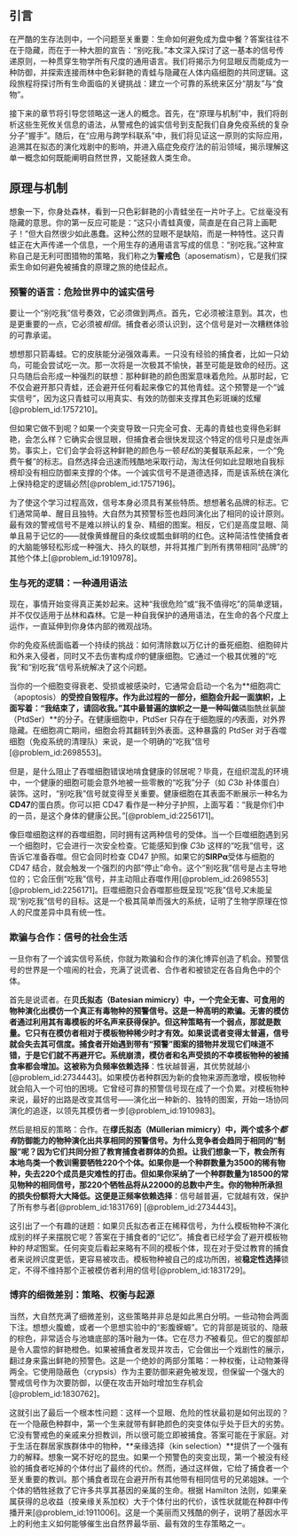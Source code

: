## 引言
在严酷的生存法则中，一个问题至关重要：生命如何避免成为盘中餐？答案往往不在于隐藏，而在于一种大胆的宣告：“别吃我。”本文深入探讨了这一基本的信号传递原则，一种贯穿生物学所有尺度的通用语言。我们将揭示为何显眼反而能成为一种防御，并探索连接雨林中色彩鲜艳的青蛙与隐藏在人体内癌细胞的共同逻辑。这段旅程将探讨所有生命面临的关键挑战：建立一个可靠的系统来区分“朋友”与“食物”。

接下来的章节将引导您领略这一迷人的概念。首先，在“原理与机制”中，我们将剖析这些生死攸关信息的语法，从警戒色的诚实信号到支配我们自身免疫系统的复杂分子“握手”。随后，在“应用与跨学科联系”中，我们将见证这一原则的实际应用，追溯其在拟态的演化戏剧中的影响，并进入癌症免疫疗法的前沿领域，揭示理解这单一概念如何既能阐明自然世界，又能拯救人类生命。

## 原理与机制

想象一下，你身处森林，看到一只色彩鲜艳的小青蛙坐在一片叶子上。它丝毫没有隐藏的意思。你的第一反应可能是：“这只小青蛙真傻，简直是在自己背上画靶子！”但大自然很少如此愚蠢。这种公然的显眼不是缺陷，而是一种特性。这只青蛙正在大声传递一个信息，一个用生存的通用语言写成的信息：“别吃我。”这种宣称自己是无利可图猎物的策略，我们称之为**警戒色**（aposematism），它是我们探索生命如何避免被捕食的原理之旅的绝佳起点。

### 预警的语言：危险世界中的诚实信号

要让一个“别吃我”信号奏效，它必须做到两点。首先，它必须被注意到。其次，也是更重要的一点，它必须被*相信*。捕食者必须认识到，这个信号是对一次糟糕体验的可靠承诺。

想想那只箭毒蛙。它的皮肤能分泌强效毒素。一只没有经验的捕食者，比如一只幼鸟，可能会尝试吃一次。那一次将是一次极其不愉快，甚至可能是致命的经历。这只鸟随后会形成一种强烈的联想：那种鲜艳的颜色图案意味着危险。从那时起，它不仅会避开那只青蛙，还会避开任何看起来像它的其他青蛙。这个预警是一个“诚实信号”，因为这只青蛙可以用真实、有效的防御来支撑其色彩斑斓的炫耀[@problem_id:1757210]。

但如果它做不到呢？如果一个突变导致一只完全可食、无毒的青蛙也变得色彩鲜艳，会怎么样？它确实会很显眼，但捕食者会很快发现这个特定的信号只是虚张声势。事实上，它们会学会将这种鲜艳的颜色与一顿*轻松*的美餐联系起来，一个“免费午餐”的标志。自然选择会迅速而残酷地采取行动，淘汰任何如此显眼地自我标榜却没有相应防御来支撑的个体。一个诚实信号不是道德选择，而是该系统在演化上保持稳定的逻辑必然[@problem_id:1757196]。

为了使这个学习过程高效，信号本身必须具有某些特质。想想著名品牌的标志。它们通常简单、醒目且独特。大自然为其预警标签也趋同演化出了相同的设计原则。最有效的警戒信号不是难以辨认的复杂、精细的图案。相反，它们是高度显眼、简单且易于记忆的——就像黄蜂醒目的条纹或瓢虫鲜明的红色。这种简洁性使捕食者的大脑能够轻松形成一种强大、持久的联想，并将其推广到所有携带相同“品牌”的其他个体上[@problem_id:1910978]。

### 生与死的逻辑：一种通用语法

现在，事情开始变得真正美妙起来。这种“我很危险”或“我不值得吃”的简单逻辑，并不仅仅适用于丛林和森林。它是一种自我保护的通用语法，在生命的各个尺度上运作，一直延伸到你身体内部的微观战场。

你的免疫系统面临着一个持续的挑战：如何清除数以万亿计的垂死细胞、细胞碎片和外来入侵者，同时又不去伤害构成*你*的健康细胞。它通过一个极其优雅的“吃我”和“别吃我”信号系统解决了这个问题。

当你的一个细胞变得衰老、受损或被感染时，它通常会启动一个名为**细胞凋亡（apoptosis）**的受控自毁程序。作为此过程的一部分，细胞会升起一面旗帜，上面写着：“我结束了，请回收我。”其中最普遍的旗帜之一是一种叫做**磷脂酰丝氨酸（PtdSer）**的分子。在健康细胞中，PtdSer 只存在于细胞膜的*内*表面，对外界隐藏。在细胞凋亡期间，细胞会将其翻转到外表面。这种暴露的 PtdSer 对于吞噬细胞（免疫系统的清理队）来说，是一个明确的“吃我”信号[@problem_id:2698553]。

但是，是什么阻止了吞噬细胞错误地啃食健康的邻居呢？毕竟，在组织混乱的环境中，一个健康的细胞可能会意外地被一些零散的“吃我”分子（如 $C3b$ 补体蛋白）装饰。这时，“别吃我”信号就变得至关重要。健康细胞在其表面不断展示一种名为**CD47**的蛋白质。你可以把 CD47 看作是一种分子护照，上面写着：“我是你们中的一员，是这个身体的健康公民。”[@problem_id:2256171]。

像巨噬细胞这样的吞噬细胞，同时拥有这两种信号的受体。当一个巨噬细胞遇到另一个细胞时，它会进行一次安全检查。它能感知到像 $C3b$ 这样的“吃我”信号，这告诉它准备吞噬。但它会同时检查 CD47 护照。如果它的**SIRPα**受体与细胞的 CD47 结合，就会触发一个强烈的内部“停止”命令。这个“别吃我”信号是占主导地位的；它会压倒“吃我”信号，并主动阻止吞噬作用[@problem_id:2698553] [@problem_id:2256171]。巨噬细胞只会吞噬那些既呈现“吃我”信号*又*未能呈现“别吃我”信号的目标。这是一个极其简单而强大的系统，证明了生物学原理在惊人的尺度差异中具有统一性。

### 欺骗与合作：信号的社会生活

一旦你有了一个诚实信号系统，你就为欺骗和合作的演化博弈创造了机会。预警信号的世界是一个喧闹的社会，充满了说谎者、合作者和被锁定在各自角色中的个体。

首先是说谎者。在**贝氏拟态（Batesian mimicry）**中，一个完全无害、可食用的物种演化出模仿一个真正有毒物种的预警信号。这是一种高明的欺骗。无害的模仿者通过利用其有毒模板的坏名声来获得保护。但这种策略有一个弱点，那就是数量。它只有在模仿者相对于模板物种稀少时才有效。如果说谎者变得太普遍，信号就会失去其可信度。捕食者开始遇到带有“预警”图案的猎物并发现它们味道不错，于是它们就不再避开它。系统崩溃，模仿者和名声受损的不幸模板物种的被捕食率都会增加。这被称为**负频率依赖选择**：性状越普遍，其优势就越小[@problem_id:2734443]。如果模仿者种群因为新的食物来源而激增，模板物种就会陷入一个可怕的困境。它曾经可靠的预警信号现在成了一个负累。对模板物种来说，最好的出路是改变其信号——演化出一种新的、独特的图案，开始一场协同演化的追逐，以领先其模仿者一步[@problem_id:1910983]。

然后是相反的策略：合作。在**缪氏拟态（Müllerian mimicry）**中，两个或多个*都有*防御能力的物种演化出共享相同的预警信号。为什么竞争者会趋同于相同的“制服”呢？因为它们共同分担了教育捕食者群体的负担。让我们想象一下，教会所有本地鸟类一个教训需要牺牲220个个体。如果你是一个种群数量为3500的稀有物种，失去220个成员是灾难性的打击。但如果你采纳了一个种群数量为18500的常见物种的相同信号，那220个牺牲品将从22000的总数中产生。你的物种所承担的损失份额将大大降低。这便是**正频率依赖选择**：信号越普遍，它就越有效，保护了所有参与者[@problem_id:1831769] [@problem_id:2734443]。

这引出了一个有趣的谜题：如果贝氏拟态者正在稀释信号，为什么模板物种不演化成别的样子来摆脱它呢？答案在于捕食者的“记忆”。捕食者已经学会了避开模板物种的*特定*图案。任何突变后看起来略有不同的模板个体，现在对于受过教育的捕食者来说辨识度更低，更容易被攻击。模板物种被自己的成功所困，被**稳定性选择**锁定，不得不维持那个正被模仿者利用的信号[@problem_id:1831729]。

### 博弈的细微差别：策略、权衡与起源

当然，大自然充满了细微差别，这些策略并非总是如此黑白分明。一些动物会两面下注。想想火腹蟾，或者一个思想实验中的“影腹蝾螈”。它的背部是斑驳的、隐蔽的棕色，非常适合与池塘底部的落叶融为一体。它在尽力*不*被看见。但它的腹部却是令人震惊的鲜艳橙色。如果被捕食者发现并攻击，它会做出一个戏剧性的展示，翻过身来露出鲜艳的预警色。这是一个绝妙的两部分策略：一种权衡，让动物兼得两全。它使用隐蔽色（crypsis）作为主要防御来避免被发现，但保留一个强大的警戒信号作为次要防御，以便在攻击开始时增加生存机会[@problem_id:1830762]。

这就引出了最后一个根本性问题：这样一个显眼、危险的性状最初是如何出现的？在一个隐蔽色种群中，第一个生来就带有鲜艳颜色的突变体似乎处于巨大的劣势。它没有警戒色的亲戚来分担教训，所以很可能立即被捕食。答案可能在于家庭。对于生活在群居家族群体中的物种，**亲缘选择（kin selection）**提供了一个强有力的解释。想象一窝不好吃的昆虫。如果一个预警色的突变出现，第一个被没有经验的捕食者吃掉的个体付出了最终的代价。然而，通过这样做，它给了捕食者一个至关重要的教训。那个捕食者现在会避开所有其他带有相同信号的兄弟姐妹。一个个体的牺牲拯救了它许多共享其基因的亲属的生命。根据 Hamilton 法则，如果亲属获得的总收益（按亲缘关系加权）大于个体付出的代价，该性状就能在种群中传播开来[@problem_id:1911006]。这是一个美丽而又残酷的例子，说明了基因水平上的利他主义如何能够催生出自然界最华丽、最有效的生存策略之一。

